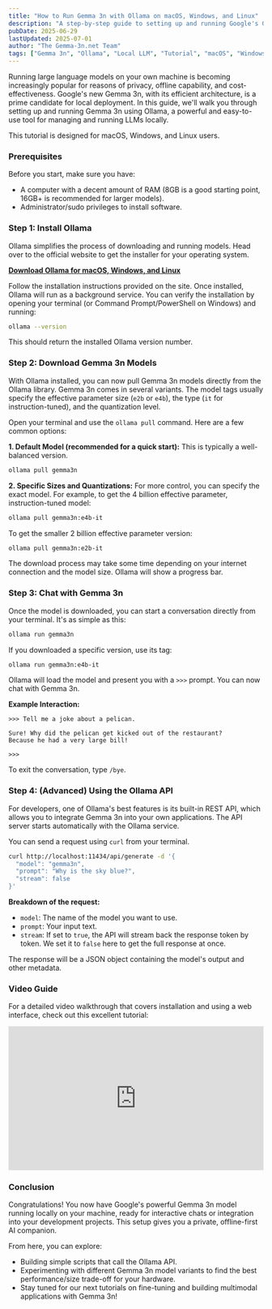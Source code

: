 ```yaml
---
title: "How to Run Gemma 3n with Ollama on macOS, Windows, and Linux"
description: "A step-by-step guide to setting up and running Google's Gemma 3n models locally using Ollama. Cover installation, model pulling, and basic interactions on all major operating systems."
pubDate: 2025-06-29
lastUpdated: 2025-07-01
author: "The Gemma-3n.net Team"
tags: ["Gemma 3n", "Ollama", "Local LLM", "Tutorial", "macOS", "Windows", "Linux"]
---
```


Running large language models on your own machine is becoming increasingly popular for reasons of privacy, offline capability, and cost-effectiveness. Google's new Gemma 3n, with its efficient architecture, is a prime candidate for local deployment. In this guide, we'll walk you through setting up and running Gemma 3n using Ollama, a powerful and easy-to-use tool for managing and running LLMs locally.

This tutorial is designed for macOS, Windows, and Linux users.

### Prerequisites

Before you start, make sure you have:
- A computer with a decent amount of RAM (8GB is a good starting point, 16GB+ is recommended for larger models).
- Administrator/sudo privileges to install software.

### Step 1: Install Ollama

Ollama simplifies the process of downloading and running models. Head over to the official website to get the installer for your operating system.

[**Download Ollama for macOS, Windows, and Linux**](https://ollama.com/download)

Follow the installation instructions provided on the site. Once installed, Ollama will run as a background service. You can verify the installation by opening your terminal (or Command Prompt/PowerShell on Windows) and running:

```bash
ollama --version
```

This should return the installed Ollama version number.

### Step 2: Download Gemma 3n Models

With Ollama installed, you can now pull Gemma 3n models directly from the Ollama library. Gemma 3n comes in several variants. The model tags usually specify the effective parameter size (`e2b` or `e4b`), the type (`it` for instruction-tuned), and the quantization level.

Open your terminal and use the `ollama pull` command. Here are a few common options:

**1. Default Model (recommended for a quick start):**
This is typically a well-balanced version.

```bash
ollama pull gemma3n
```

**2. Specific Sizes and Quantizations:**
For more control, you can specify the exact model. For example, to get the 4 billion effective parameter, instruction-tuned model:

```bash
ollama pull gemma3n:e4b-it
```

To get the smaller 2 billion effective parameter version:
```bash
ollama pull gemma3n:e2b-it
```

The download process may take some time depending on your internet connection and the model size. Ollama will show a progress bar.

### Step 3: Chat with Gemma 3n

Once the model is downloaded, you can start a conversation directly from your terminal. It's as simple as this:

```bash
ollama run gemma3n
```

If you downloaded a specific version, use its tag:
```bash
ollama run gemma3n:e4b-it
```

Ollama will load the model and present you with a `>>>` prompt. You can now chat with Gemma 3n.

**Example Interaction:**

```
>>> Tell me a joke about a pelican.

Sure! Why did the pelican get kicked out of the restaurant?
Because he had a very large bill!

>>>
```

To exit the conversation, type `/bye`.

### Step 4: (Advanced) Using the Ollama API

For developers, one of Ollama's best features is its built-in REST API, which allows you to integrate Gemma 3n into your own applications. The API server starts automatically with the Ollama service.

You can send a request using `curl` from your terminal.

```bash
curl http://localhost:11434/api/generate -d '{
  "model": "gemma3n",
  "prompt": "Why is the sky blue?",
  "stream": false
}'
```

**Breakdown of the request:**
- `model`: The name of the model you want to use.
- `prompt`: Your input text.
- `stream`: If set to `true`, the API will stream back the response token by token. We set it to `false` here to get the full response at once.

The response will be a JSON object containing the model's output and other metadata.

### Video Guide

For a detailed video walkthrough that covers installation and using a web interface, check out this excellent tutorial:

<div style="position: relative; padding-bottom: 56.25%; height: 0; overflow: hidden; max-width: 100%; height: auto;">
    <iframe 
        src="https://www.youtube.com/embed/QEwJeU8vF7A" 
        frameborder="0" 
        allow="accelerometer; autoplay; clipboard-write; encrypted-media; gyroscope; picture-in-picture" 
        allowfullscreen
        style="position: absolute; top: 0; left: 0; width: 100%; height: 100%;">
    </iframe>
</div>

### Conclusion

Congratulations! You now have Google's powerful Gemma 3n model running locally on your machine, ready for interactive chats or integration into your development projects. This setup gives you a private, offline-first AI companion.

From here, you can explore:
- Building simple scripts that call the Ollama API.
- Experimenting with different Gemma 3n model variants to find the best performance/size trade-off for your hardware.
- Stay tuned for our next tutorials on fine-tuning and building multimodal applications with Gemma 3n! 